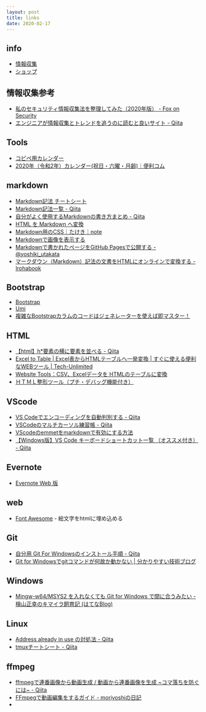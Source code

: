 ```yaml
---
layout: post
title: links
date: 2020-02-17
---
```


## info
- [情報収集](https://kun153.github.io/links/info)
- [ショップ](https://kun153.github.io/links/shop)

## 情報収集参考
- [私のセキュリティ情報収集法を整理してみた（2020年版） - Fox on Security](https://foxsecurity.hatenablog.com/entry/2020/01/01/090000)
- [エンジニアが情報収集とトレンドを追うのに読むと良いサイト - Qiita](https://qiita.com/ryuichi1208/items/604a68abb91949e79ece)
  

## Tools
- [コピペ用カレンダー](http://tma.main.jp/calendar/)
- [2020年（令和2年）カレンダー(祝日・六曜・月齢)｜便利コム](http://www.benri.com/calendar/)


## markdown
- [Markdown記法 チートシート](https://gist.github.com/mignonstyle/083c9e1651d7734f84c99b8cf49d57fa)  
- [Markdown記法一覧 - Qiita](https://qiita.com/oreo/items/82183bfbaac69971917f)  
- [自分がよく使用するMarkdownの書き方まとめ - Qiita](https://qiita.com/toyokky/items/47a5a56c20ad99e1784c)  
- [HTML を Markdown へ変換](https://pronama.jp/md/)  
- [Markdown用のCSS｜たけき｜note](https://note.com/takeki1967/n/ne4ef7a158946)
- [Markdownで画像を表示する](https://gist.github.com/Tatzyr/3847141)
- [Markdownで書かれたページをGitHub Pagesで公開する - @yoshiki_utakata](http://yoshikyoto.github.io/text/git/gh_pages_md.html)  
- [マークダウン（Markdown）記法の文書をHTMLにオンラインで変換する - Irohabook](https://www.irohabook.com/app-markdown)


## Bootstrap
- [Bootstrap](https://getbootstrap.com/)  
- [Umi](https://ysakasin.github.io/Umi/bootstrap-ja.html)  
- [複雑なBootstrapカラムのコードはジェネレーターを使えば即マスター！](https://tonari-it.com/bootstrap_multicolumn_generator/)
　

## HTML
- [【html】h*要素の横に要素を並べる - Qiita](https://qiita.com/kazu56/items/05fb54e7e6b69c749c33)  
- [Excel to Table | Excel表からHTMLテーブルへ一発変換 | すぐに使える便利なWEBツール | Tech-Unlimited](https://tech-unlimited.com/exceltable.html)
- [Website Tools：CSV、Excelデータを HTMLのテーブルに変換](http://websitetools.biz-box.jp/html_table.php)
- [ＨＴＭＬ整形ツール（プチ・デバッグ機能付き）](http://u670.com/pikamap/htmlseikei.php)
　

## VScode
- [VS Codeでエンコーディングを自動判別する - Qiita](https://qiita.com/hijion/items/e8b9f25d212801ca8a36)
- [VSCodeのマルチカーソル練習帳 - Qiita](https://qiita.com/TomK/items/3b1f5be07d708d7bd6c5)  
- [VScodeのemmetをmarkdownで有効にする方法](https://bluebear.jp/post/vscode-emmet-markdown/)
- [【Windows版】VS Code キーボードショートカット一覧 （オススメ付き） - Qiita](https://qiita.com/TakahiRoyte/items/cdab6fca64da386a690b)
　

## Evernote
- [Evernote Web 版](https://www.evernote.com/client/)
　

## web
- [Font Awesome](https://fontawesome.com/) - 絵文字をhtmlに埋め込める
　

## Git
- [自分用 Git For Windowsのインストール手順 - Qiita](https://qiita.com/toshi-click/items/dcf3dd48fdc74c91b409)<br>
- [Git for Windowsでgitコマンドが何故か動かない | 分かりやすい技術ブログ](https://sun0range.com/information-technology/git-for-windows-error)
　

## Windows
- [Mingw-w64/MSYS2 を入れなくても Git for Windows で間に合うみたい - 檜山正幸のキマイラ飼育記 (はてなBlog)](https://m-hiyama.hatenablog.com/entry/20151013/1444704189)

## Linux
- [Address already in use の対処法 - Qiita](https://qiita.com/arashida/items/8b8d9d2f1f040b2aecf1)
- [tmuxチートシート - Qiita](https://qiita.com/nmrmsys/items/03f97f5eabec18a3a18b)

## ffmpeg
- [ffmpegで連番画像から動画生成 / 動画から連番画像を生成 ~コマ落ちを防ぐには~ - Qiita](https://qiita.com/livlea/items/a94df4667c0eb37d859f)
- [FFmpegで動画編集をするガイド - moriyoshiの日記](http://moriyoshi.hatenablog.com/entry/2015/12/17/224127)
- 